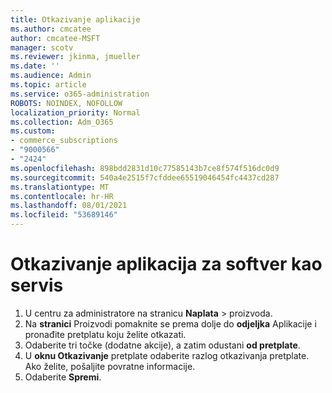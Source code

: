 ```yaml
---
title: Otkazivanje aplikacije
ms.author: cmcatee
author: cmcatee-MSFT
manager: scotv
ms.reviewer: jkinma, jmueller
ms.date: ''
ms.audience: Admin
ms.topic: article
ms.service: o365-administration
ROBOTS: NOINDEX, NOFOLLOW
localization_priority: Normal
ms.collection: Adm_O365
ms.custom:
- commerce_subscriptions
- "9000566"
- "2424"
ms.openlocfilehash: 898bdd2831d10c77585143b7ce8f574f516dc0d9
ms.sourcegitcommit: 540a4e2515f7cfddee65519046454fc4437cd287
ms.translationtype: MT
ms.contentlocale: hr-HR
ms.lasthandoff: 08/01/2021
ms.locfileid: "53689146"
---
```

# <a name="how-to-cancel-software-as-a-service-apps"></a>Otkazivanje aplikacija za softver kao servis

1. U centru za administratore na stranicu **Naplata**  >  [](https://go.microsoft.com/fwlink/p/?linkid=842054) proizvoda.
2. Na **stranici** Proizvodi pomaknite se prema dolje do **odjeljka** Aplikacije i pronađite pretplatu koju želite otkazati. 
3. Odaberite tri točke (dodatne akcije), a zatim odustani **od pretplate**.
4. U **oknu Otkazivanje** pretplate odaberite razlog otkazivanja pretplate. Ako želite, pošaljite povratne informacije.
5. Odaberite **Spremi**.